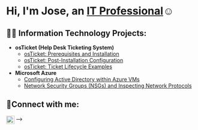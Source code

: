 <h1>Hi, I'm Jose, an <a href="https://linkedin.com/in/jose-pena-7855babb/">IT Professional</a>☺</h1>

<h2>👨‍💻 Information Technology Projects:</h2>

- <b>osTicket (Help Desk Ticketing System)</b>
  - [osTicket: Prerequisites and Installation](https://github.com/josePena93/osticket-prereqs)
  - [osTicket: Post-Installation Configuration](https://github.com/JosePena93/post-install-config)
  - [osTicket: Ticket Lifecycle Examples](https://github.com/JosePena93/ticket-lifecycle)
- <b>Microsoft Azure</b>
  - [Configuring Active Directory within Azure VMs](https://github.com/JosePena93/configure-ad)
  - [Network Security Groups (NSGs) and Inspecting Network Protocols](https://github.com/JosePena93/azure-network-protocols)

<h2>🤳Connect with me:</h2>


[<img align="left" alt="Josh | LinkedIn" width="22px" src="https://cdn.jsdelivr.net/npm/simple-icons@v3/icons/linkedin.svg" />][linkedin]



[linkedin]: https://linkedin.com/in/jose-pena-7855babb
-->
